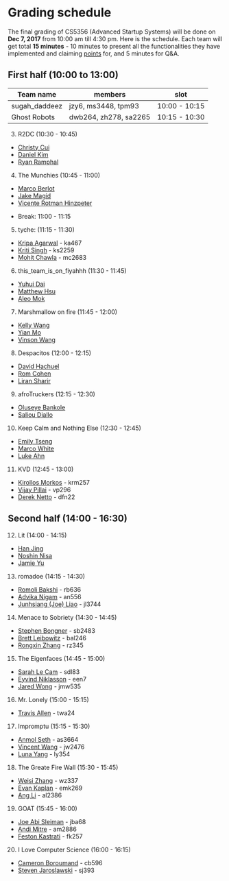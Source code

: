 # Grading schedule
The final grading of CS5356 (Advanced Startup Systems) will be done on **Dec 7, 2017** from 10:00 am till 4:30 pm. 
Here is the schedule. Each team will get total **15 minutes** - 10 minutes to present all
the functionalities they have implemented and claiming [points](./grading.md) for, and 5 minutes for Q&A. 



## First half (10:00 to  13:00)
| Team name | members | slot |
|-----------| --------| -----|
|sugah_daddeez| jzy6, ms3448, tpm93 | 10:00 - 10:15 |
|Ghost Robots | dwb264, zh278, sa2265 | 10:15 - 10:30|

3. R2DC (10:30 - 10:45)
  * [Christy Cui](people/christy-cui.md)
  * [Daniel Kim](people/daniel-kim.md)
  * [Ryan Ramphal](people/ryan-ramphal.md)

4. The Munchies (10:45 - 11:00)
  * [Marco Berlot](people/marco-berlot.md)
  * [Jake Magid](people/jake-magid.md)
  * [Vicente Rotman Hinzpeter](people/vicente-rotman-hinzpeter.md)

- Break: 11:00 - 11:15

5. tyche: (11:15 - 11:30)
  * [Kripa Agarwal](people/kripa-agarwal.md) - ka467
  * [Kriti Singh](people/kriti-singh.md) - ks2259
  * [Mohit Chawla](people/mohit-chawla.md) - mc2683

6. this_team_is_on_fiyahhh (11:30 - 11:45)
  * [Yuhui Dai](people/yuihui-dai.md)
  * [Matthew Hsu](people/matthew-hsu.md)
  * [Aleo Mok](people/aleo-mok.md)

7. Marshmallow on fire (11:45 - 12:00)
  * [Kelly Wang](people/chenyang-wang.md)
  * [Yian Mo](people/yian-mo.md)
  * [Vinson Wang](people/vinson-wang.md)

8. Despacitos (12:00 - 12:15)
  * [David Hachuel](people/david-hachuel.md)
  * [Rom Cohen](people/rom-cohen.md)
  * [Liran Sharir](people/liran-sharir.md)

9. afroTruckers (12:15 - 12:30)
  * [Oluseye Bankole](people/seye-bankole.md)
  * [Saliou Diallo](people/saliou-diallo.md)

10. Keep Calm and Nothing Else (12:30 - 12:45)
  * [Emily Tseng](people/emily-tseng.md)
  * [Marco White](people/marco-white.md)
  * [Luke Ahn](people/luke-ahn.md)

11. KVD (12:45 - 13:00)
  * [Kirollos Morkos](people/kirollos-morkos.md) - krm257
  * [Vijay Pillai](people/vijay-pillai.md) - vp296
  * [Derek Netto](people/derek-netto.md) - dfn22


## Second half (14:00 - 16:30)
12. Lit  (14:00 - 14:15)
  * [Han Jing](people/han-jing.md)
  * [Noshin Nisa](people/noshin-anjum-nisa.md)
  * [Jamie Yu](people/jamie-yu.md)

13. romadoe (14:15 - 14:30)
  * [Romoli Bakshi](people/romoli-bakshi.md) - rb636
  * [Advika Nigam](people/advika-nigam.md) - an556
  * [Junhsiang (Joe) Liao](people/junhsiang-liao.md) - jl3744

14. Menace to Sobriety (14:30 - 14:45)
  * [Stephen Bongner](people/stephen-bongner.md) - sb2483
  * [Brett Leibowitz](people/brett-leibowitz.md) - bal246
  * [Rongxin Zhang](people/rongxin-zhang.md) - rz345

15. The Eigenfaces (14:45 - 15:00)
  * [Sarah Le Cam](people/sarah-le-cam.md) - sdl83
  * [Eyvind Niklasson](people/eyvind-niklasson.md) - een7
  * [Jared Wong](people/jared-wong.md) - jmw535

16. Mr. Lonely (15:00 - 15:15)
  * [Travis Allen](people/travis-allen.md) - twa24

17. Impromptu  (15:15 - 15:30)
  * [Anmol Seth](people/anmol-seth.md) - as3664
  * [Vincent Wang](people/jialiang-wang.md) - jw2476
  * [Luna Yang](people/luna-yang.md) - ly354

18. The Greate Fire Wall  (15:30 - 15:45)
  * [Weisi Zhang](people/weisi-zhang.md) - wz337
  * [Evan Kaplan](people/evan-kaplan.md) - emk269
  * [Ang Li](people/ang-li.md) - al2386

19. GOAT  (15:45 - 16:00)
  * [Joe Abi Sleiman](people/joe-abi-sleiman.md) - jba68
  * [Andi Mitre](people/andi-mitre.md) - am2886
  * [Feston Kastrati](people/feston-kastrati.md) - fk257

20. I Love Computer Science (16:00 - 16:15)
  * [Cameron Boroumand](people/cameron-boroumand.md) - cb596
  * [Steven Jaroslawski](people/steven-jaroslawksi.md) - sj393
